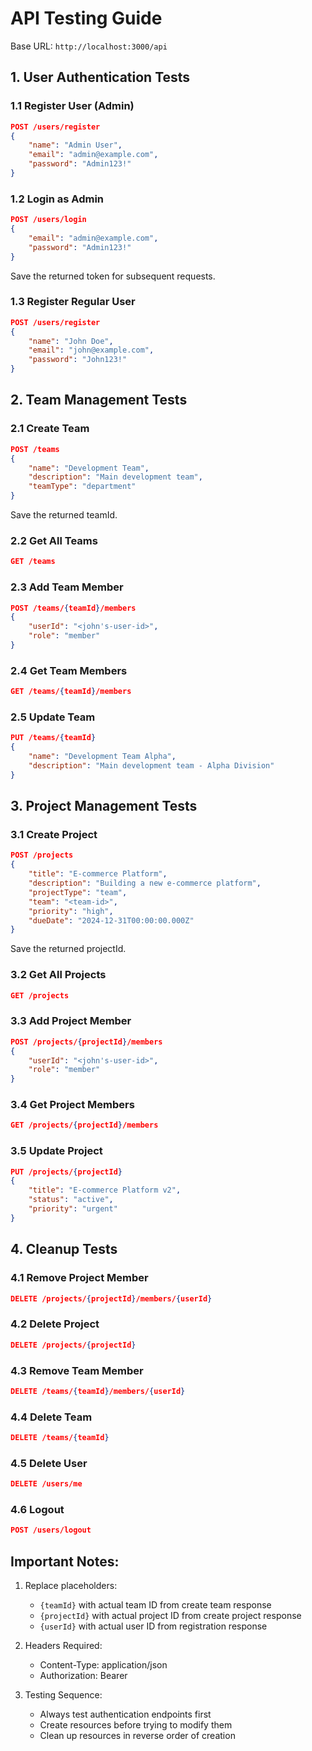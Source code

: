 # API Testing Guide
 
Base URL: `http://localhost:3000/api`

## 1. User Authentication Tests

### 1.1 Register User (Admin)
```json
POST /users/register
{
    "name": "Admin User",
    "email": "admin@example.com",
    "password": "Admin123!"
}
```

### 1.2 Login as Admin
```json
POST /users/login
{
    "email": "admin@example.com",
    "password": "Admin123!"
}
```
Save the returned token for subsequent requests.

### 1.3 Register Regular User
```json
POST /users/register
{
    "name": "John Doe",
    "email": "john@example.com",
    "password": "John123!"
}
```

## 2. Team Management Tests

### 2.1 Create Team
```json
POST /teams
{
    "name": "Development Team",
    "description": "Main development team",
    "teamType": "department"
}
```
Save the returned teamId.

### 2.2 Get All Teams
```json
GET /teams
```

### 2.3 Add Team Member
```json
POST /teams/{teamId}/members
{
    "userId": "<john's-user-id>",
    "role": "member"
}
```

### 2.4 Get Team Members
```json
GET /teams/{teamId}/members
```

### 2.5 Update Team
```json
PUT /teams/{teamId}
{
    "name": "Development Team Alpha",
    "description": "Main development team - Alpha Division"
}
```

## 3. Project Management Tests

### 3.1 Create Project
```json
POST /projects
{
    "title": "E-commerce Platform",
    "description": "Building a new e-commerce platform",
    "projectType": "team",
    "team": "<team-id>",
    "priority": "high",
    "dueDate": "2024-12-31T00:00:00.000Z"
}
```
Save the returned projectId.

### 3.2 Get All Projects
```json
GET /projects
```

### 3.3 Add Project Member
```json
POST /projects/{projectId}/members
{
    "userId": "<john's-user-id>",
    "role": "member"
}
```

### 3.4 Get Project Members
```json
GET /projects/{projectId}/members
```

### 3.5 Update Project
```json
PUT /projects/{projectId}
{
    "title": "E-commerce Platform v2",
    "status": "active",
    "priority": "urgent"
}
```

## 4. Cleanup Tests

### 4.1 Remove Project Member
```json
DELETE /projects/{projectId}/members/{userId}
```

### 4.2 Delete Project
```json
DELETE /projects/{projectId}
```

### 4.3 Remove Team Member
```json
DELETE /teams/{teamId}/members/{userId}
```

### 4.4 Delete Team
```json
DELETE /teams/{teamId}
```

### 4.5 Delete User
```json
DELETE /users/me
```

### 4.6 Logout
```json
POST /users/logout
```

## Important Notes:

1. Replace placeholders:
   - `{teamId}` with actual team ID from create team response
   - `{projectId}` with actual project ID from create project response
   - `{userId}` with actual user ID from registration response

2. Headers Required:
   - Content-Type: application/json
   - Authorization: Bearer <your-token>

3. Testing Sequence:
   - Always test authentication endpoints first
   - Create resources before trying to modify them
   - Clean up resources in reverse order of creation
